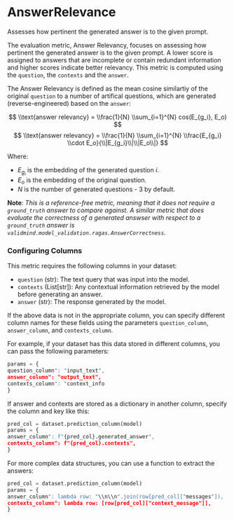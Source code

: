 # AnswerRelevance

Assesses how pertinent the generated answer is to the given prompt.

The evaluation metric, Answer Relevancy, focuses on assessing how pertinent the
generated answer is to the given prompt. A lower score is assigned to answers that
are incomplete or contain redundant information and higher scores indicate better
relevancy. This metric is computed using the `question`, the `contexts` and the
`answer`.

The Answer Relevancy is defined as the mean cosine similartiy of the original
`question` to a number of artifical questions, which are generated (reverse-engineered)
based on the `answer`:

$$
\\text{answer relevancy} = \\frac{1}{N} \\sum_{i=1}^{N} cos(E_{g_i}, E_o)
$$
$$
\\text{answer relevancy} = \\frac{1}{N} \\sum_{i=1}^{N} \\frac{E_{g_i} \\cdot E_o}{\\|E_{g_i}\\|\\|E_o\\|}
$$

Where:
- $E_{g_i}$ is the embedding of the generated question $i$.
- $E_o$ is the embedding of the original question.
- $N$ is the number of generated questions - 3 by default.

**Note**: *This is a reference-free metric, meaning that it does not require a
`ground_truth` answer to compare against. A similar metric that does evaluate the
correctness of a generated answser with respect to a `ground_truth` answer is
`validmind.model_validation.ragas.AnswerCorrectness`.*

### Configuring Columns

This metric requires the following columns in your dataset:
- `question` (str): The text query that was input into the model.
- `contexts` (List[str]): Any contextual information retrieved by the model before
generating an answer.
- `answer` (str): The response generated by the model.

If the above data is not in the appropriate column, you can specify different column
names for these fields using the parameters `question_column`, `answer_column`, and
`contexts_column`.

For example, if your dataset has this data stored in different columns, you can
pass the following parameters:
```python
params = {
question_column": "input_text",
answer_column": "output_text",
contexts_column": "context_info
}
```

If answer and contexts are stored as a dictionary in another column, specify the
column and key like this:
```python
pred_col = dataset.prediction_column(model)
params = {
answer_column": f"{pred_col}.generated_answer",
contexts_column": f"{pred_col}.contexts",
}
```

For more complex data structures, you can use a function to extract the answers:
```python
pred_col = dataset.prediction_column(model)
params = {
answer_column": lambda row: "\\n\\n".join(row[pred_col]["messages"]),
contexts_column": lambda row: [row[pred_col]["context_message"]],
}
```